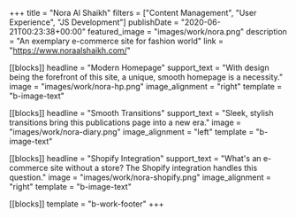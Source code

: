 +++
title = "Nora Al Shaikh"
filters = ["Content Management", "User Experience", "JS Development"]
publishDate = "2020-06-21T00:23:38+00:00"
featured_image = "images/work/nora.png"
description = "An exemplary e-commerce site for fashion world"
link = "https://www.noraalshaikh.com/"

[[blocks]]
headline = "Modern Homepage"
support_text = "With design being the forefront of this site, a unique, smooth homepage is a necessity."
image = "images/work/nora-hp.png"
image_alignment = "right"
template = "b-image-text"

[[blocks]]
headline = "Smooth Transitions"
support_text = "Sleek, stylish transitions bring this publications page into a new era."
image = "images/work/nora-diary.png"
image_alignment = "left"
template = "b-image-text"

[[blocks]]
headline = "Shopify Integration"
support_text = "What's an e-commerce site without a store? The Shopify integration handles this question."
image = "images/work/nora-shopify.png"
image_alignment = "right"
template = "b-image-text"

[[blocks]]
template = "b-work-footer"
+++